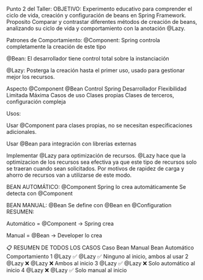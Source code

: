 Punto 2 del Taller:
OBJETIVO: 
Experimento educativo para comprender el ciclo de vida, creación y configuración de beans en Spring Framework.
Proposito
Comparar y contrastar diferentes métodos de creación de beans, analizando su ciclo de vida y comportamiento con la anotación @Lazy.

Patrones de Comportamiento:
@Component: Spring controla completamente la creación de este tipo

@Bean: El desarrollador tiene control total sobre la instanciación

@Lazy: Posterga la creación hasta el primer uso, usado para gestionar mejor los recursos.


Aspecto	        @Component	        @Bean
Control	        Spring	            Desarrollador
Flexibilidad	Limitada	        Máxima
Casos de uso	Clases propias	    Clases de terceros, configuración compleja

Usos:

Usar @Component para clases propias, no se necesitan especificaciones adicionales.

Usar @Bean para integración con librerías externas

Implementar @Lazy para optimización de recursos. @Lazy hace que la optimizacion de los recursos sea efectiva ya que este tipo de recursos solo se traeran cuando sean solicitados. Por motivos de rapidez de carga y ahorro de recursos van a utilizarse de este modo.

BEAN AUTOMÁTICO:
@Component
Spring lo crea automáticamente
Se detecta con @Component

BEAN MANUAL:
@Bean
Se define con @Bean en @Configuration
RESUMEN:

Automático = @Component → Spring crea

Manual = @Bean → Developer lo crea

📋 RESUMEN DE TODOS LOS CASOS
Caso	Bean Manual	 Bean Automático	Comportamiento
    1	@Lazy ✅	    @Lazy ✅	        Ninguno al inicio, ambos al usar
    2	@Lazy ❌	    @Lazy ❌	        Ambos al inicio
    3	@Lazy ✅	    @Lazy ❌	        Solo automático al inicio
    4	@Lazy ❌	    @Lazy ✅	        Solo manual al inicio
